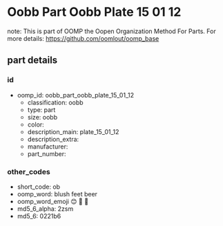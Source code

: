 # Oobb Part Oobb Plate 15 01 12  

note: This is part of OOMP the Oopen Organization Method For Parts. For more details: https://github.com/oomlout/oomp_base

##  part details





### id
* oomp_id: oobb_part_oobb_plate_15_01_12
  * classification: oobb
  * type: part
  * size: oobb
  * color: 
  * description_main: plate_15_01_12
  * description_extra: 
  * manufacturer: 
  * part_number: 

### other_codes
* short_code: ob
* oomp_word: blush feet beer
* oomp_word_emoji :blush: :feet: :beer:
* md5_6_alpha: 2zsm
* md5_6: 0221b6